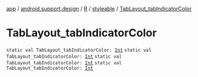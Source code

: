 [app](../../../index.md) / [android.support.design](../../index.md) / [R](../index.md) / [styleable](index.md) / [TabLayout_tabIndicatorColor](.)

# TabLayout_tabIndicatorColor

`static val TabLayout_tabIndicatorColor: `[`Int`](https://kotlinlang.org/api/latest/jvm/stdlib/kotlin/-int/index.html)
`static val TabLayout_tabIndicatorColor: `[`Int`](https://kotlinlang.org/api/latest/jvm/stdlib/kotlin/-int/index.html)
`static val TabLayout_tabIndicatorColor: `[`Int`](https://kotlinlang.org/api/latest/jvm/stdlib/kotlin/-int/index.html)
`static val TabLayout_tabIndicatorColor: `[`Int`](https://kotlinlang.org/api/latest/jvm/stdlib/kotlin/-int/index.html)